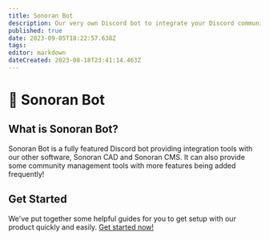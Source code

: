```yaml
---
title: Sonoran Bot
description: Our very own Discord bot to integrate your Discord community with our CAD and CMS software.
published: true
date: 2023-09-05T18:22:57.638Z
tags: 
editor: markdown
dateCreated: 2023-08-18T23:41:14.463Z
---
```


# 👋 Sonoran Bot

## What is Sonoran Bot?

Sonoran Bot is a fully featured Discord bot providing integration tools with our other software, Sonoran CAD and Sonoran CMS. It can also provide some community management tools with more features being added frequently!

## Get Started

We've put together some helpful guides for you to get setup with our product quickly and easily. [Get started now!](/tutorials/getting-started/home)